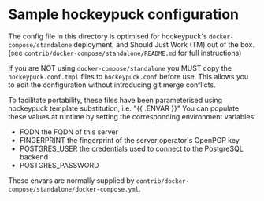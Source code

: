 # Sample hockeypuck configuration

The config file in this directory is optimised for hockeypuck's `docker-compose/standalone` deployment, and Should Just Work (TM) out of the box.
(see `contrib/docker-compose/standalone/README.md` for full instructions)

If you are NOT using `docker-compose/standalone` you MUST copy the `hockeypuck.conf.tmpl` files to `hockeypuck.conf` before use.
This allows you to edit the configuration without introducing git merge conflicts.

To facilitate portability, these files have been parameterised using hockeypuck template substitution, i.e. "{{ .ENVAR }}"
You can populate these values at runtime by setting the corresponding environment variables:

* FQDN                  the FQDN of this server
* FINGERPRINT           the fingerprint of the server operator's OpenPGP key
* POSTGRES_USER         the credentials used to connect to the PostgreSQL backend
* POSTGRES_PASSWORD     

These envars are normally supplied by `contrib/docker-compose/standalone/docker-compose.yml`.
